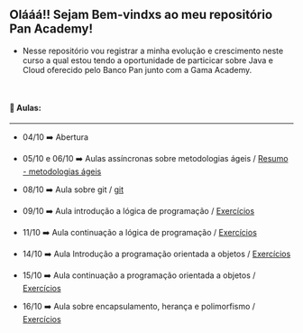 ## Olááá!! Sejam Bem-vindxs ao meu repositório Pan Academy!

- Nesse repositório vou registrar a minha evolução e crescimento neste curso a qual estou tendo a oportunidade de particicar sobre Java e Cloud oferecido pelo Banco Pan junto com a Gama Academy.

  ​


#### :book: Aulas:

-----------

* 04/10   :arrow_right:    Abertura

- 05/10 e 06/10    :arrow_right:   Aulas assíncronas sobre metodologias ágeis  /  [Resumo - metodologias ágeis](https://github.com/Feruaro/Pan-Academy-Java/tree/main/Aulas/05-10%20e%2006-10)

- 08/10   :arrow_right:     Aula sobre git   /    [git](https://github.com/Feruaro/Pan-Academy-Java/tree/main/Aulas/08-10)  

- 09/10   :arrow_right:     Aula introdução a lógica de programação   /    [Exercícios](https://github.com/Feruaro/Pan-Academy-Java/tree/main/Aulas/09-10)

- 11/10   :arrow_right:     Aula continuação a lógica de programação  /  [Exercícios](https://github.com/Feruaro/Pan-Academy-Java/tree/main/Aulas/11-10)

- 14/10   :arrow_right:     Aula Introdução a programação orientada a objetos   /   [Exercícios](https://github.com/Feruaro/Pan-Academy-Java/tree/main/Aulas/14-10)

- 15/10   :arrow_right:     Aula continuação a programação orientada a objetos /  [Exercícios](https://github.com/Feruaro/Pan-Academy-Java/tree/main/Aulas/15-10)

- 16/10   :arrow_right:     Aula sobre encapsulamento, herança e polimorfismo /  [Exercícios](https://github.com/Feruaro/Pan-Academy-Java/tree/main/Aulas/16-10)

  ​

  ​

  ​

